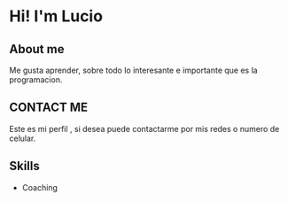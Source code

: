 # Hi! I'm Lucio 

## About me
Me gusta aprender, sobre todo lo interesante e importante que es la programacion. 


## CONTACT ME 

Este es mi perfil , si desea puede contactarme por mis redes o numero de celular.

## Skills 

- Coaching 